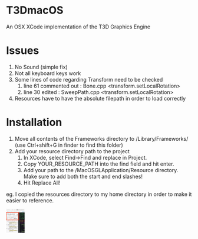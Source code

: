 # T3DmacOS
An OSX XCode implementation of the T3D Graphics Engine

# Issues
1. No Sound (simple fix)
2. Not all keyboard keys work
3. Some lines of code regarding Transform need to be checked
   1. line 61 commented out : Bone.cpp <transform.setLocalRotation>
   2. line 30 edited : SweepPath.cpp <transform.setLocalRotation>
4. Resources have to have the absolute filepath in order to load correctly

# Installation
1. Move all contents of the Frameworks directory to /Library/Frameworks/ (use Ctrl+shift+G in finder to find this folder)
2. Add your resource directory path to the project
   1. In XCode, select Find->Find and replace in Project.
   2. Copy YOUR_RESOURCE_PATH into the find field and hit enter.
   3. Add your path to the /MacOSGLApplication/Resource directory. Make sure to add both the start and end slashes!
   4. Hit Replace All!

eg. I copied the resources directory to my home directory in order to make it easier to reference.
  
<img src="find_replace.jpeg" alt="Drawing" style="width: 50px"/>
